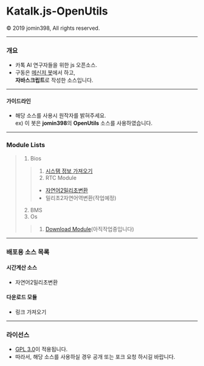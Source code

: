 # Katalk.js-OpenUtils
© 2019 jomin398, All rights reserved.
***
### 개요
 - 카톡 AI 연구자들을 위한 js 오픈소스.
 - 구동은 [메신저 봇](https://play.google.com/store/apps/details?id=com.xfl.kakaotalkbot)에서 하고,<br>**자바스크립트**로 작성한 소스입니다.
***
#### 가이드라인
* 해당 소스를 사용시 원작자를 밝혀주세요.<br>
 ex) 이 봇은 **jomin398**의 **OpenUtils** 소스를 사용하였습니다.
***
### Module Lists
>1. Bios
>>1. [시스탬 정보 가져오기](https://github.com/jomin398/Katalk.js-OpenUtils/blob/master/Module/Bios/GetSystemInfo/index.js)
>>2. RTC Module
>>- [자연어2밀리초변환](https://github.com/jomin398/Katalk.js-OpenUtils/blob/master/Module/Bios/RTC/strTime2Ms.js)
>>- 밀리초2자연어역변환(작업예정)
>2. BMS
>3. Os
>>1. [Download Module](https://github.com/jomin398/Katalk.js-OpenUtils/blob/master/Module/Os/DLM/main.js)(아직작업중입니다)
***
### 배포용 소스 목록
#### 시간계산 소스
- 자연어2밀리초변환

#### 다운로드 모듈
- 링크 가져오기
***
### 라이선스
 - [GPL 3.0](http://www.gnu.org/licenses/gpl-3.0.html)이 적용됩니다.
 - 따라서, 해당 소스를 사용하실 경우 공개 또는 포크 요청 하시길 바랍니다.
